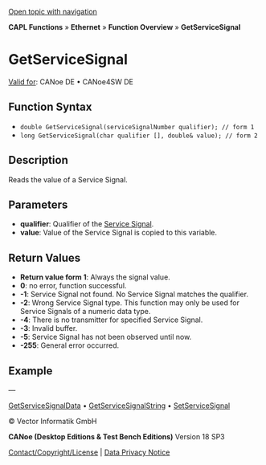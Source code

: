 [Open topic with navigation](../../../../../CANoeDEFamily.htm#Topics/CAPLFunctions/IP/Functions/CAPLfunctionSomeIpGetServiceSignal.md)

**CAPL Functions** » **Ethernet** » **Function Overview** » **GetServiceSignal**

# GetServiceSignal

[Valid for](../../../Shared/FeatureAvailability.md): CANoe DE • CANoe4SW DE

## Function Syntax

- `double GetServiceSignal(serviceSignalNumber qualifier); // form 1`
- `long GetServiceSignal(char qualifier [], double& value); // form 2`

## Description

Reads the value of a Service Signal.

## Parameters

- **qualifier**: Qualifier of the [Service Signal](../../../CANoeCANalyzer/Ethernet/ILSomeIP/ILSomeIPServiceSignals.md).
- **value**: Value of the Service Signal is copied to this variable.

## Return Values

- **Return value form 1**: Always the signal value.
- **0**: no error, function successful.
- **-1**: Service Signal not found. No Service Signal matches the qualifier.
- **-2**: Wrong Service Signal type. This function may only be used for Service Signals of a numeric data type.
- **-4**: There is no transmitter for specified Service Signal.
- **-3**: Invalid buffer.
- **-5**: Service Signal has not been observed until now.
- **-255**: General error occurred.

## Example

—

[GetServiceSignalData](CAPLfunctionSomeIpGetServiceSignalData.md) • [GetServiceSignalString](CAPLfunctionSomeIpGetServiceSignalString.md) • [SetServiceSignal](CAPLfunctionSomeIpSetServiceSignal.md)

© Vector Informatik GmbH

**CANoe (Desktop Editions & Test Bench Editions)** Version 18 SP3

[Contact/Copyright/License](../../../Shared/ContactCopyrightLicense.md) | [Data Privacy Notice](https://www.vector.com/int/en/company/get-info/privacy-policy/)
